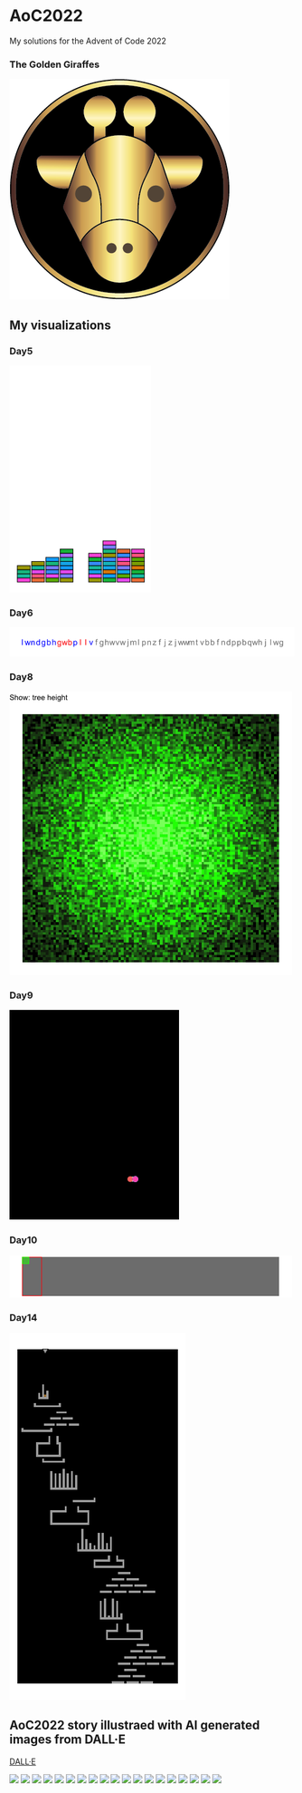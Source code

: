 # AoC2022
My solutions for the Advent of Code 2022


### The Golden Giraffes
![image](https://github.com/AndreaBarghetti/AoC2021/blob/main/golden_giraffes.png)


## My visualizations

### Day5
![<img src="Day5/animation.gif" width="500"/>](Day5/animation.gif)

### Day6
![<img src="Day6/animation.gif" width="500"/>](Day6/animation.gif)

### Day8
![<img src="Day8/animation.gif" width="500"/>](Day8/animation.gif)

### Day9
![<img src="Day9/animation.gif" width="500"/>](Day9/animation.gif)

### Day10
![<img src="Day10/animation.gif" width="500"/>](Day10/animation.gif)

### Day14
![<img src="Day14/animation.gif" width="500"/>](Day14/animation.gif)

## AoC2022 story illustraed with AI generated images from DALL·E
[DALL·E](https://labs.openai.com/)

<img src="Day1/DALL·E.png" width="250"/> <img src="Day2/DALL·E.png" width="250"/> <img src="Day3/DALL·E.png" width="250"/> <img src="Day4/DALL·E.png" width="250"/> <img src="Day5/DALL·E.png" width="250"/> <img src="Day6/DALL·E.png" width="250"/> <img src="Day7/DALL·E.png" width="250"/> <img src="Day8/DALL·E.png" width="250"/> <img src="Day9/DALL·E.png" width="250"/> <img src="Day10/DALL·E.png" width="250"/> <img src="Day11/DALL·E.png" width="250"/> <img src="Day12/DALL·E.png" width="250"/> <img src="Day13/DALL·E.png" width="250"/> <img src="Day14/DALL·E.png" width="250"/> <img src="Day15/DALL·E.png" width="250"/> <img src="Day16/DALL·E.png" width="250"/> <img src="Day17/DALL·E.png" width="250"/> <img src="Day18/DALL·E.png" width="250"/>
<img src="Day19/DALL·E.png" width="250"/>


